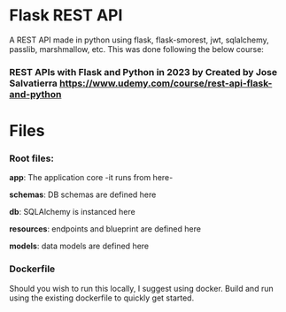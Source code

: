# Flask REST API 

A REST API made in python using flask, flask-smorest, jwt, sqlalchemy, passlib, marshmallow, etc.
This was done following the below course:
### REST APIs with Flask and Python in 2023 by  Created by Jose Salvatierra https://www.udemy.com/course/rest-api-flask-and-python


# Files

  ### Root files:
  **app**: The application core -it runs from here-

  **schemas**: DB schemas are defined here

  **db**: SQLAlchemy is instanced here

  **resources**: endpoints and blueprint are defined here

  **models**: data models are defined here


### Dockerfile
Should you wish to run this locally, I suggest using docker. Build and run using the existing dockerfile to quickly get started.
